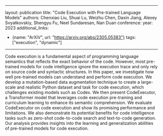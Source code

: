 
---
layout: publication
title: "Code Execution with Pre-trained Language Models"
authors: Chenxiao Liu, Shuai Lu, Weizhu Chen, Daxin Jiang, Alexey Svyatkovskiy, Shengyu Fu, Neel Sundaresan, Nan Duan
conference:
year: 2023
additional_links:
- {name: "ArXiV", url: "https://arxiv.org/abs/2305.05383"}
tags: ["execution", "dynamic"]
---
Code execution is a fundamental aspect of programming language semantics that reflects the exact behavior of the code. However, most pre-trained models for code intelligence ignore the execution trace and only rely on source code and syntactic structures. In this paper, we investigate how well pre-trained models can understand and perform code execution. We develop a mutation-based data augmentation technique to create a large-scale and realistic Python dataset and task for code execution, which challenges existing models such as Codex. We then present CodeExecutor, a Transformer model that leverages code execution pre-training and curriculum learning to enhance its semantic comprehension. We evaluate CodeExecutor on code execution and show its promising performance and limitations. We also demonstrate its potential benefits for code intelligence tasks such as zero-shot code-to-code search and text-to-code generation. Our analysis provides insights into the learning and generalization abilities of pre-trained models for code execution.
